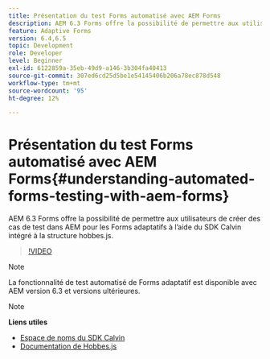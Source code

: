 ```yaml
---
title: Présentation du test Forms automatisé avec AEM Forms
description: AEM 6.3 Forms offre la possibilité de permettre aux utilisateurs de créer des cas de test dans AEM pour les Forms adaptatifs à l’aide du SDK Calvin intégré à la structure hobbes.js.
feature: Adaptive Forms
version: 6.4,6.5
topic: Development
role: Developer
level: Beginner
exl-id: 6122859a-35eb-49d9-a146-3b304fa40413
source-git-commit: 307ed6cd25d5be1e54145406b206a78ec878d548
workflow-type: tm+mt
source-wordcount: '95'
ht-degree: 12%

---
```


# Présentation du test Forms automatisé avec AEM Forms{#understanding-automated-forms-testing-with-aem-forms}

AEM 6.3 Forms offre la possibilité de permettre aux utilisateurs de créer des cas de test dans AEM pour les Forms adaptatifs à l’aide du SDK Calvin intégré à la structure hobbes.js.

>[!VIDEO](https://video.tv.adobe.com/v/19700/)

>[!NOTE]
>
>La fonctionnalité de test automatisé de Forms adaptatif est disponible avec AEM version 6.3 et versions ultérieures.

>[!NOTE]
>
>**Liens utiles**
>
>* [Espace de noms du SDK Calvin](https://helpx.adobe.com/fr/aem-forms/6-3/calvin-sdk-javascript-api/calvin.html)
>* [Documentation de Hobbes.js](https://experienceleague.adobe.com/docs/experience-manager-release-information/aem-release-updates/previous-updates/aem-previous-versions.html?lang=fr)

